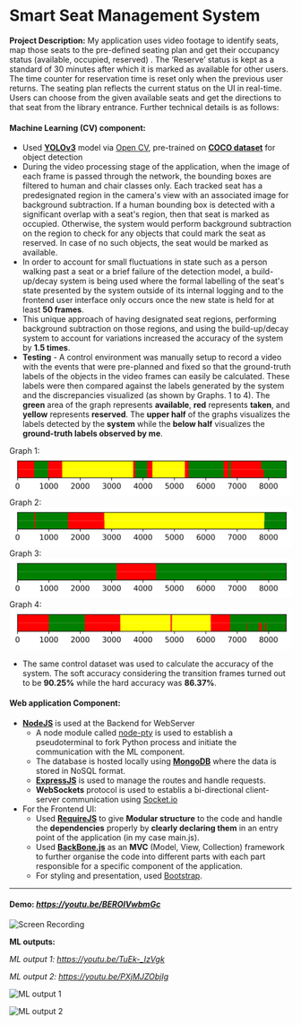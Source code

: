 # Smart Seat Management System

**Project Description:** My application uses video footage to identify seats, map those seats to the pre-defined seating plan and get their occupancy status (available, occupied, reserved) . The ‘Reserve’ status is kept as a standard of 30 minutes after which it is marked as available for other users. The time counter for reservation time is reset only when the previous user returns. The seating plan reflects the current status on the UI in real-time. Users can choose from the given available seats and get the directions to that seat from the library entrance. Further technical details is as follows:

#### Machine Learning (CV) component:

* Used **[YOLOv3](https://pjreddie.com/darknet/yolo/)** model via [Open CV](https://opencv.org/), pre-trained on **[COCO dataset](https://cocodataset.org/#home)** for object detection
* During the video processing stage of the application, when the image of each frame is passed through the network, the bounding boxes are filtered to human and chair classes only. Each tracked seat has a predesignated region in the camera's view with an associated image for background subtraction. If a human bounding box is detected with a significant overlap with a seat's region, then that seat is marked as occupied. Otherwise, the system would perform background subtraction on the region to check for any objects that could mark the seat as reserved. In case of no such objects, the seat would be marked as available.
* In order to account for small fluctuations in state such as a person walking past a seat or a brief failure of the detection model, a build-up/decay system is being used where the formal labelling of the seat's state presented by the system outside of its internal logging and to the frontend user interface only occurs once the new state is held for at least **50 frames**.
* This unique approach of having designated seat regions, performing background subtraction on those regions, and using the build-up/decay system to account for variations increased the accuracy of the system by **1.5 times**.
* **Testing** - A control environment was manually setup to record a video with the events that were pre-planned and fixed so that the ground-truth labels of the objects in the video frames can easily be calculated. These labels were then compared against the labels generated by the system and the discrepancies visualized (as shown by Graphs. 1 to 4). The __green__ area of the graph represents __available__, __red__ represents __taken__, and __yellow__ represents __reserved__. The __upper half__ of the graphs visualizes the labels detected by the __system__ while the __below half__ visualizes the __ground-truth labels observed by me__.

Graph 1: ![Testing 1](https://github.com/Ebbi53/past_projects_demos/blob/master/%202.%20Smart%20Seat%20Management%20system/cv-seat-detection/data/bar_graph_seat0.png)
Graph 2: ![Testing 2](https://github.com/Ebbi53/past_projects_demos/blob/master/%202.%20Smart%20Seat%20Management%20system/cv-seat-detection/data/bar_graph_seat1.png)
Graph 3: ![Testing 3](https://github.com/Ebbi53/past_projects_demos/blob/master/%202.%20Smart%20Seat%20Management%20system/cv-seat-detection/data/bar_graph_seat2.png)
Graph 4: ![Testing 4](https://github.com/Ebbi53/past_projects_demos/blob/master/%202.%20Smart%20Seat%20Management%20system/cv-seat-detection/data/bar_graph_seat3.png)

* The same control dataset was used to calculate the accuracy of the system. The soft accuracy considering the transition frames turned out to be __90.25%__ while the hard accuracy was __86.37%__.

#### Web application Component:

* **[NodeJS](https://nodejs.org/en/)** is used at the Backend for WebServer
    * A node module called [node-pty](https://github.com/microsoft/node-pty) is used to establish a pseudoterminal to fork Python process and initiate the communication with the ML component.
    * The database is hosted locally using **[MongoDB](https://www.mongodb.com/)** where the data is stored in NoSQL format.
    * **[ExpressJS](https://expressjs.com/)** is used to manage the routes and handle requests.
    * **WebSockets** protocol is used to establis a bi-directional client-server communication using [Socket.io](https://socket.io/)
* For the Frontend UI:
    * Used **[RequireJS](https://requirejs.org/)** to give **Modular structure** to the code and handle the **dependencies** properly by **clearly declaring them** in an entry point of the application (in my case main.js).
    * Used **[BackBone.js](https://backbonejs.org/#)** as an **MVC** (Model, View, Collection) framework to further organise the code into different parts with each part responsible for a specific component of the application.
    * For styling and presentation, used [Bootstrap](https://getbootstrap.com/).

---

#### Demo: *https://youtu.be/BEROIVwbmGc*

![Screen Recording](https://github.com/Ebbi53/past_projects_demos/blob/master/%202.%20Smart%20Seat%20Management%20system/demo.gif)




**ML outputs:**

*ML output 1: https://youtu.be/TuEk-_IzVgk*

*ML output 2: https://youtu.be/PXjMJZObjIg*


![ML output 1](https://github.com/Ebbi53/past_projects_demos/blob/master/%202.%20Smart%20Seat%20Management%20system/ML%20output1.gif)


![ML output 2](https://github.com/Ebbi53/past_projects_demos/blob/master/%202.%20Smart%20Seat%20Management%20system/ML%20output2.gif)
